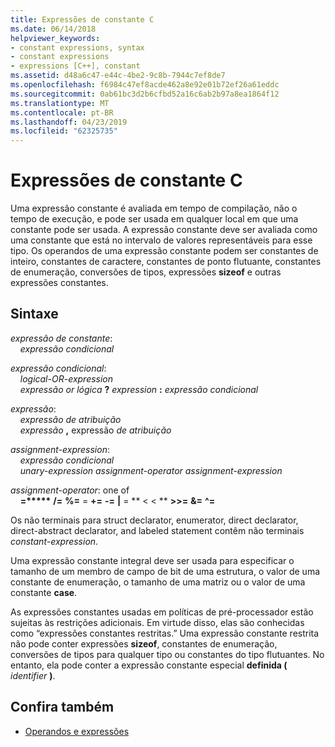 ```yaml
---
title: Expressões de constante C
ms.date: 06/14/2018
helpviewer_keywords:
- constant expressions, syntax
- constant expressions
- expressions [C++], constant
ms.assetid: d48a6c47-e44c-4be2-9c8b-7944c7ef8de7
ms.openlocfilehash: f6984c47ef8acde462a8e92e01b72ef26a61eddc
ms.sourcegitcommit: 0ab61bc3d2b6cfbd52a16c6ab2b97a8ea1864f12
ms.translationtype: MT
ms.contentlocale: pt-BR
ms.lasthandoff: 04/23/2019
ms.locfileid: "62325735"
---
```

# <a name="c-constant-expressions"></a>Expressões de constante C

Uma expressão constante é avaliada em tempo de compilação, não o tempo de execução, e pode ser usada em qualquer local em que uma constante pode ser usada. A expressão constante deve ser avaliada como uma constante que está no intervalo de valores representáveis para esse tipo. Os operandos de uma expressão constante podem ser constantes de inteiro, constantes de caractere, constantes de ponto flutuante, constantes de enumeração, conversões de tipos, expressões **sizeof** e outras expressões constantes.

## <a name="syntax"></a>Sintaxe

*expressão de constante*:<br/>
&nbsp;&nbsp;&nbsp;&nbsp;*expressão condicional*

*expressão condicional*:<br/>
&nbsp;&nbsp;&nbsp;&nbsp;*logical-OR-expression*<br/>
&nbsp;&nbsp;&nbsp;&nbsp;*expressão or lógica* **?** *expression* **:** *expressão condicional*

*expressão*:<br/>
&nbsp;&nbsp;&nbsp;&nbsp;*expressão de atribuição*<br/>
&nbsp;&nbsp;&nbsp;&nbsp;*expressão* **,** expressão *de atribuição*

*assignment-expression*:<br/>
&nbsp;&nbsp;&nbsp;&nbsp;*expressão condicional*<br/>
&nbsp;&nbsp;&nbsp;&nbsp;*unary-expression* *assignment-operator* *assignment-expression*

*assignment-operator*: one of<br/>
&nbsp;&nbsp;&nbsp;&nbsp;**=****&#42;** **/=** **%=** = **+=** **-=** **&#124;** = ** \< \< ** **>>=** **&=** **^=**

Os não terminais para struct declarator, enumerator, direct declarator, direct-abstract declarator, and labeled statement contêm não terminais *constant-expression*.

Uma expressão constante integral deve ser usada para especificar o tamanho de um membro de campo de bit de uma estrutura, o valor de uma constante de enumeração, o tamanho de uma matriz ou o valor de uma constante **case**.

As expressões constantes usadas em políticas de pré-processador estão sujeitas às restrições adicionais. Em virtude disso, elas são conhecidas como “expressões constantes restritas.” Uma expressão constante restrita não pode conter expressões **sizeof**, constantes de enumeração, conversões de tipos para qualquer tipo ou constantes do tipo flutuantes. No entanto, ela pode conter a expressão constante especial **definida (** _identifier_ **)**.

## <a name="see-also"></a>Confira também

- [Operandos e expressões](../c-language/operands-and-expressions.md)
